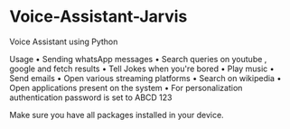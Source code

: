# Voice-Assistant-Jarvis
Voice Assistant using Python

Usage • Sending whatsApp messages • Search queries on youtube , google and fetch results • Tell Jokes when you're bored • Play music • Send emails • Open various streaming platforms • Search on wikipedia • Open applications present on the system • For personalization authentication password is set to ABCD 123

Make sure you have all packages installed in your device.
